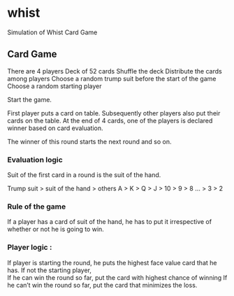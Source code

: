 # whist
Simulation of Whist Card Game

## Card Game 

There are 4 players 
Deck of 52 cards 
Shuffle the deck
Distribute the cards among players 
Choose a random trump suit before the start of the game 	
Choose a random starting player 

Start the game.

First player puts a card on table. 
Subsequently other players also put their cards on the table. 
At the end of 4 cards, one of the players is declared winner based on card evaluation. 

The winner of this round starts the next round and so on. 

### Evaluation logic 

Suit of the first card in a round is the suit of the hand. 

Trump suit > suit of the hand > others
A > K > Q > J > 10 > 9 > 8  …  > 3 > 2

### Rule of the game 
If a player has a card of suit of the hand, he has to put it irrespective of whether or not he is going to win. 

### Player logic : 

If player is starting the round, he puts the highest face value card that he has.
If not the starting player,  
  If he can win the round so far, put the card with highest chance of winning
  If he can’t win the round so far, put the card that minimizes the loss.

